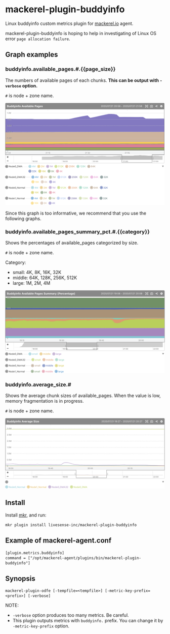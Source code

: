 mackerel-plugin-buddyinfo
=====================

Linux buddyinfo custom metrics plugin for [mackerel.io](https://github.com/mackerelio/mackerel-agent) agent.

mackerel-plugin-buddyinfo is hoping to help in investigating of Linux OS error `page allocation failure`.

## Graph examples

### buddyinfo.available_pages.#.{{page_size}}

The numbers of available pages of each chunks. **This can be output with `-verbose` option.**

`#` is node + zone name.

![buddyinfo.available_pages](doc/images/buddyinfo_available_pages.png)

Since this graph is too informative, we recommend that you use the following graphs.

### buddyinfo.available_pages_summary_pct.#.{{category}}

Shows the percentages of available_pages categorized by size.

`#` is node + zone name.

Category:

- small: 4K, 8K, 16K, 32K
- middle: 64K, 128K, 256K, 512K
- large: 1M, 2M, 4M


![buddyinfo.available_pages_summary_pct](doc/images/buddyinfo_available_pages_summary_pct.png)

### buddyinfo.average_size.#

Shows the average chunk sizes of available_pages. When the value is low, memory fragmentation is in progress.

`#` is node + zone name.

![buddyinfo.average_size](doc/images/buddyinfo_average_size.png)


## Install

Install [mkr](https://github.com/mackerelio/mkr), and run:

```shell
mkr plugin install livesense-inc/mackerel-plugin-buddyinfo
```

## Example of mackerel-agent.conf

```
[plugin.metrics.buddyinfo]
command = ["/opt/mackerel-agent/plugins/bin/mackerel-plugin-buddyinfo"]
```

## Synopsis

```shell
mackerel-plugin-odfe [-tempfile=<tempfile>] [-metric-key-prefix=<prefix>] [-verbose]
```

NOTE:

* `-verbose` option produces too many metrics. Be careful.
* This plugin outputs metrics with `buddyinfo.` prefix. You can change it by `-metric-key-prefix` option. 
